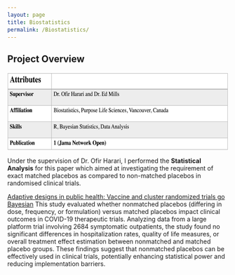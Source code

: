 ```yaml
---
layout: page
title: Biostatistics
permalink: /Biostatistics/
---
```


## Project Overview
<img src="/images/stats2.png" height="180" align="center"/>

Under the supervision of Dr. Ofir Harari, I performed the **Statistical Analysis** for this paper which aimed at investigating the requirement of exact matched placebos as compared to non-matched
placebos in randomised clinical trials.

[Adaptive designs in public health: Vaccine and cluster randomized trials go Bayesian](https://onlinelibrary.wiley.com/doi/10.1002/sim.10104)
This study evaluated whether nonmatched placebos (differing in dose, frequency, or formulation) versus matched placebos impact clinical outcomes in COVID-19 therapeutic trials. 
Analyzing data from a large platform trial involving 2684 symptomatic outpatients, the study found no significant differences in hospitalization rates, quality of life measures, 
or overall treatment effect estimation between nonmatched and matched placebo groups. These findings suggest that nonmatched placebos can be effectively used in clinical trials, 
potentially enhancing statistical power and reducing implementation barriers.







